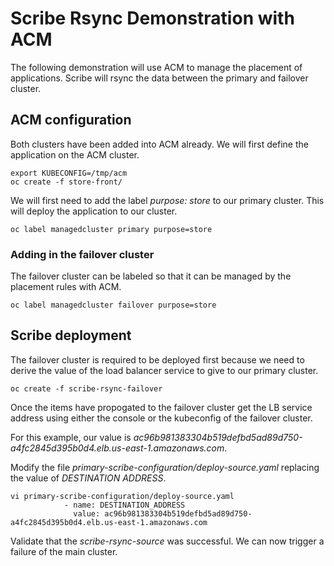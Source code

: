 # Scribe Rsync Demonstration with ACM
The following demonstration will use ACM to manage the placement of applications. Scribe will
rsync the data between the primary and failover cluster.

## ACM configuration
Both clusters have been added into ACM already. We will first define the application on the ACM cluster.

```
export KUBECONFIG=/tmp/acm
oc create -f store-front/
```

We will first need to add the label *purpose: store* to our primary cluster. This will deploy the 
application to our cluster.

```
oc label managedcluster primary purpose=store
```

### Adding in the failover cluster
The failover cluster can be labeled so that it can be managed by the placement rules with ACM.

```
oc label managedcluster failover purpose=store
```

## Scribe deployment
The failover cluster is required to be deployed first because we need to derive the value of
the load balancer service to give to our primary cluster.

```
oc create -f scribe-rsync-failover
```
Once the items have propogated to the failover cluster get the LB service address using either the console or
the kubeconfig of the failover cluster.

For this example, our value is *ac96b981383304b519defbd5ad89d750-a4fc2845d395b0d4.elb.us-east-1.amazonaws.com*.

Modify the file *primary-scribe-configuration/deploy-source.yaml* replacing the value of *DESTINATION ADDRESS*.

```
vi primary-scribe-configuration/deploy-source.yaml
            - name: DESTINATION_ADDRESS
              value: ac96b981383304b519defbd5ad89d750-a4fc2845d395b0d4.elb.us-east-1.amazonaws.com
```

Validate that the *scribe-rsync-source* was successful. We can now trigger a failure of the main cluster.
